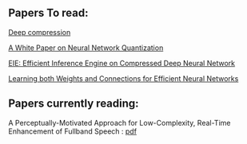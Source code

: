 ## Papers To read:
[Deep compression ](https://arxiv.org/pdf/1510.00149)

[A White Paper on Neural Network Quantization](https://arxiv.org/pdf/2106.08295)

[EIE: Efficient Inference Engine on Compressed Deep Neural Network](https://arxiv.org/pdf/1602.01528)

[Learning both Weights and Connections for Efficient Neural Networks](https://arxiv.org/pdf/1506.02626)


## Papers currently reading:
A Perceptually-Motivated Approach for Low-Complexity, Real-Time
Enhancement of Fullband Speech : [pdf](https://jmvalin.ca/papers/percepnet.pdf)
